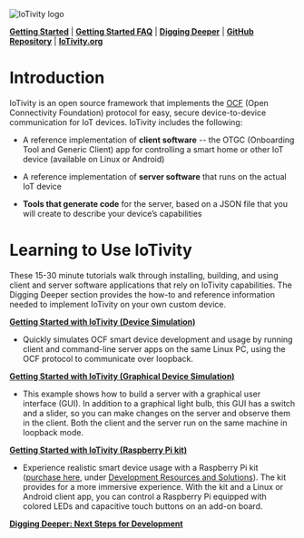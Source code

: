 ![IoTivity logo](/Images/IoTivity-logo.png)

[**Getting Started**](index.md)   |   [**Getting Started FAQ**](getting-started-faq.md)   |   [**Digging Deeper**](digging-deeper.md)   |   [**GitHub Repository**](https://github.com/iotivity/iotivity-lite)   |   [**IoTivity.org**](https://iotivity.org)

# Introduction

IoTivity is an open source framework that implements the [OCF](https://openconnectivity.org) (Open Connectivity Foundation) protocol for easy, secure device-to-device communication for IoT devices. IoTivity includes the following:

- A reference implementation of **client software** -- the OTGC (Onboarding Tool and Generic Client) app for controlling a smart home or other IoT device (available on Linux or Android)
- A reference implementation of **server software** that runs on the actual IoT device
- **Tools that generate code** for the server, based on a JSON file that you will create to describe your device’s capabilities

# Learning to Use IoTivity

These 15-30 minute tutorials walk through installing, building, and using client and server software applications that rely on IoTivity capabilities. The Digging Deeper section provides the how-to and reference information needed to implement IoTivity on your own custom device.

[**Getting Started with IoTivity (Device Simulation)**](gsg-sw.md)

- Quickly simulates OCF smart device development and usage by running client and command-line server apps on the same Linux PC, using the OCF protocol to communicate over loopback.

[**Getting Started with IoTivity (Graphical Device Simulation)**](gsg-gtk.md)

- This example shows how to build a server with a graphical user interface (GUI). In addition to a graphical light bulb, this GUI  has a switch and a slider, so you can make changes on the server and observe them in the client. Both the client and the server run on the same machine in loopback mode.

[**Getting Started with IoTivity (Raspberry Pi kit)**](gsg-kit.md)

- Experience realistic smart device usage with a Raspberry Pi kit ([purchase here](https://openconnectivity.org/developer/developer-kit), under <u>Development Resources and Solutions</u>). The kit provides for a more immersive experience. With the kit and a Linux or Android client app, you can control a Raspberry Pi equipped with colored LEDs and capacitive touch buttons on an add-on board.

[**Digging Deeper: Next Steps for Development**](digging-deeper.md)
